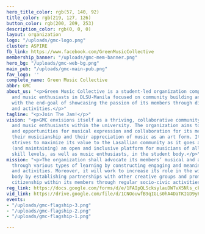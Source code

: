 ```yaml
---
hero_title_color: rgb(57, 140, 92)
title_color: rgb(219, 127, 126)
button_color: rgb(200, 209, 253)
description_color: rgb(0, 0, 0)
layout: organization
logo: "/uploads/gmc-logo.png"
cluster: ASPIRE
fb_link: https://www.facebook.com/GreenMusicCollective
membership_banner: "/uploads/gmc-mem-banner.png"
hero_bg: "/uploads/gmc-web-bg.png"
main_pub: "/uploads/gmc-main-pub.png"
fav_logo: ''
complete_name: Green Music Collective
abbr: GMC
about_us: "<p>Green Music Collective is a student-led organization comprised of musicians
  and music enthusiasts in DLSU-Manila focused on community building and music appreciation
  with the end-goal of showcasing the passion of its members through different events
  and activities.</p>"
tagline: "<p>Join The Jam!</p>"
vision: "<p>GMC envisions itself as a thriving, collaborative community of musicians
  and music enthusiasts within the university. The organization aims to create avenues
  and opportunities for musical expression and collaboration for its members to enhance
  their musicianship and their appreciation of music as an art form. It continually
  strives to maximize its value to the Lasallian community as it goes about creating
  (and maintaining) an open and inclusive platform for musicians of all genres and
  skill levels, as well as music enthusiasts, in the student body.</p>"
mission: "<p>The organization shall advocate its members’ musical and artistic development
  through various types of learning by constructing engaging and meaningful projects
  and activities. Moreover, it will work to increase its role in the wider student
  body by establishing partnerships with other creative groups and promoting active
  citizenship within its members through regular socio-civic activities.</p>"
reg_link: https://docs.google.com/forms/d/e/1FAIpQLScksylauDWTvX5Nls_ck2WyeAGVER_YH8j28LhrbHSrYSiqow/viewform?usp=sf_link
vid_link: https://drive.google.com/file/d/1CNOouwfB9qIGLs0hA4DaTKIGD9yPoiCS/preview
events:
- "/uploads/gmc-flagship-3.png"
- "/uploads/gmc-flagship-2.png"
- "/uploads/gmc-flagship-1.png"

---
```

